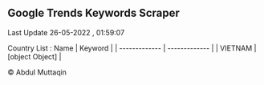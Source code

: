 

## Google Trends Keywords Scraper 
 
Last Update 26-05-2022 , 01:59:07

Country List :
 Name  | Keyword |
| ------------- | ------------- |
| VIETNAM | [object Object] |



© Abdul Muttaqin 
